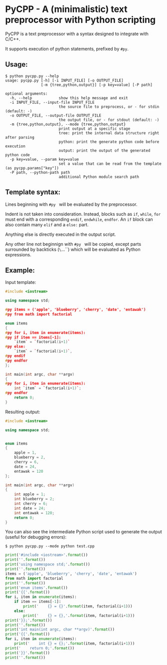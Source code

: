 # PyCPP - A (minimalistic) text preprocessor with Python scripting

PyCPP is a text preprocessor with a syntax designed to integrate with C/C++.

It supports execution of python statements, prefixed by `#py`.

## Usage:

```text
$ python pycpp.py --help
usage: pycpp.py [-h] [-i INPUT_FILE] [-o OUTPUT_FILE]
                [-m {tree,python,output}] [-p key=value] [-P path]

optional arguments:
  -h, --help            show this help message and exit
  -i INPUT_FILE, --input-file INPUT_FILE
                        the source file to preprocess, or - for stdin (default: -)
  -o OUTPUT_FILE, --output-file OUTPUT_FILE
                        the output file, or - for stdout (default: -)
  -m {tree,python,output}, --mode {tree,python,output}
                        print output at a specific stage
                        tree: print the internal data structure right after parsing
                        python: print the generate python code before execution
                        output: print the output of the generated python code
  -p key=value, --param key=value
                        set a value that can be read from the template (as pycpp.params["key"])
  -P path, --python-path path
                        additional Python module search path
```

## Template syntax:

Lines beginning with `#py ` will be evaluated by the preprocessor.

Indent is not taken into consideration. Instead, blocks such as `if`, `while`, `for` must end with a corresponding `endif`, `endwhile`, `endfor`. An `if` block can also contain many `elif` and a `else:` part.

Anything else is directly executed in the output script.

Any other line not beginnign with `#py ` will be copied, except parts surrounded by backticks (`\`...\``) which will be evaluated as Python expressions.

## Example:

Input template:

```C++
#include <iostream>

using namespace std;

#py items = ('apple', 'blueberry', 'cherry', 'date', 'entawak')
#py from math import factorial

enum items
{
#py for i, item in enumerate(items):
#py if item == items[-1]:
    `item` = `factorial(i+1)`
#py else:
    `item` = `factorial(i+1)`,
#py endif
#py endfor
};

int main(int argc, char **argv)
{
#py for i, item in enumerate(items):
    int `item` = `factorial(i+1)`;
#py endfor
    return 0;
}
```

Resulting output:

```C++
#include <iostream>

using namespace std;


enum items
{
    apple = 1,
    blueberry = 2,
    cherry = 6,
    date = 24,
    entawak = 120
};

int main(int argc, char **argv)
{
    int apple = 1;
    int blueberry = 2;
    int cherry = 6;
    int date = 24;
    int entawak = 120;
    return 0;
}
```

You can also see the intermediate Python script used to generate the output (useful for debugging errors):

```text
$ python pycpp.py --mode python test.cpp
```
```Python
print('#include <iostream>'.format())
print(''.format())
print('using namespace std;'.format())
print(''.format())
items = ('apple', 'blueberry', 'cherry', 'date', 'entawak')
from math import factorial
print(''.format())
print('enum items'.format())
print('{{'.format())
for i, item in enumerate(items):
    if item == items[-1]:
        print('    {} = {}'.format(item, factorial(i+1)))
    else:
        print('    {} = {},'.format(item, factorial(i+1)))
print('}};'.format())
print(''.format())
print('int main(int argc, char **argv)'.format())
print('{{'.format())
for i, item in enumerate(items):
    print('    int {} = {};'.format(item, factorial(i+1)))
print('    return 0;'.format())
print('}}'.format())
print(''.format())
```

